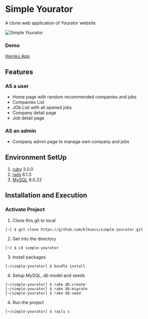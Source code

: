 # Simple Yourator
A clone web application of Yourator website

![Simple Yourator](https://i.imgur.com/CRJDHtl.png)

### Demo
[Heroku App](https://kl-simple-yourator.herokuapp.com/)

## Features
### AS a user
- Home page with random recommended companies and jobs
- Companies List
- JOb List with all opened jobs
- Company detail page 
- Job detail page

### AS an admin
- Company admin page to manage own company and jobs

## Environment SetUp
1. [ruby](https://www.ruby-lang.org/en/) 3.0.0
2. [rails](https://rubyonrails.org/) 6.1.3
3. [MySQL](https://www.mysql.com/) 8.0.22

## Installation and Execution
### Activate Project
1. Clone this git to local
```
[~] $ git clone https://github.com/klkuocx/simple-yourator.git
```

2. Get into the directory
```
[~] $ cd simple-yourator
```

3. Install packages
```
[~/simple-yourator] $ bundle install
```

4. Setup MySQL, db model and seeds
```
[~/simple-yourator] $ rake db:create
[~/simple-yourator] $ rake db:migrate
[~/simple-yourator] $ rake db:seed
```

4. Run the project
```
[~/simple-yourator] $ rails s
```
